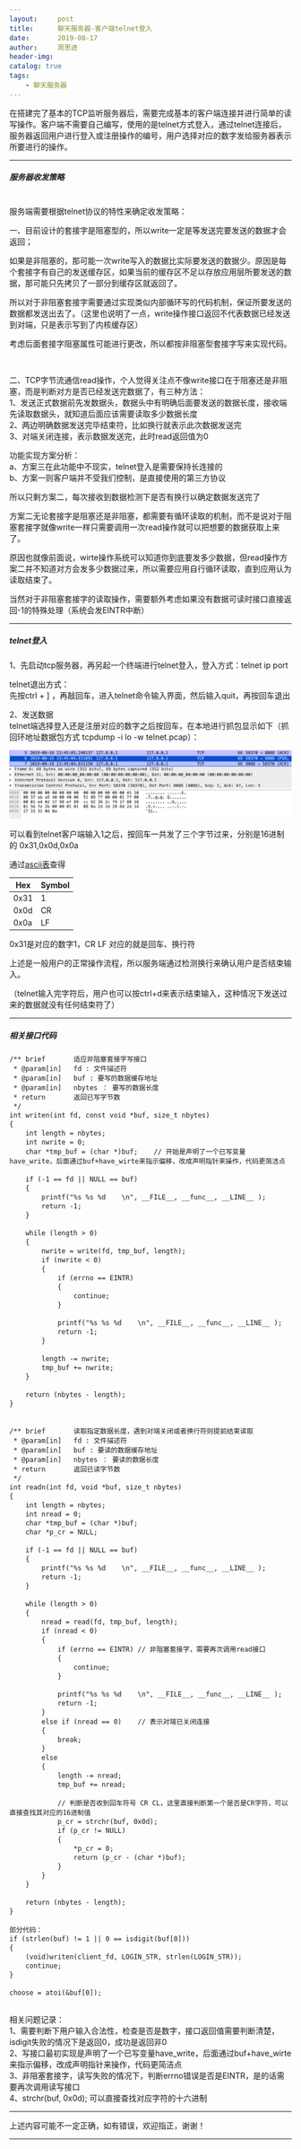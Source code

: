 ```yaml
---
layout:     post
title:      聊天服务器-客户端telnet登入
date:       2019-08-17
author:     周思进
header-img:	
catalog: true
tags:
    - 聊天服务器
---
```


在搭建完了基本的TCP监听服务器后，需要完成基本的客户端连接并进行简单的读写操作。客户端不需要自己编写，使用的是telnet方式登入，通过telnet连接后，服务器返回用户进行登入或注册操作的编号，用户选择对应的数字发给服务器表示所要进行的操作。

---

##### 服务器收发策略  
<br/>
服务端需要根据telnet协议的特性来确定收发策略：  


一、目前设计的套接字是阻塞型的，所以write一定是等发送完要发送的数据才会返回；  

如果是非阻塞的，那可能一次write写入的数据比实际要发送的数据少。原因是每个套接字有自己的发送缓存区，如果当前的缓存区不足以存放应用层所要发送的数据，那可能只先拷贝了一部分到缓存区就返回了。  

所以对于非阻塞套接字需要通过实现类似内部循环写的代码机制，保证所要发送的数据都发送出去了。（这里也说明了一点，write操作接口返回不代表数据已经发送到对端，只是表示写到了内核缓存区）

考虑后面套接字阻塞属性可能进行更改，所以都按非阻塞型套接字写来实现代码。

<br/>

二、TCP字节流通信read操作，个人觉得关注点不像write接口在于阻塞还是非阻塞，而是判断对方是否已经发送完数据了，有三种方法：  
1、发送正式数据前先发数据头，数据头中有明确后面要发送的数据长度，接收端先读取数据头，就知道后面应该需要读取多少数据长度  
2、两边明确数据发送完毕结束符，比如换行就表示此次数据发送完  
3、对端关闭连接，表示数据发送完，此时read返回值为0

功能实现方案分析：  
a、方案三在此功能中不现实，telnet登入是需要保持长连接的  
b、方案一则客户端并不受我们控制，是直接使用的第三方协议  

所以只剩方案二，每次接收到数据检测下是否有换行以确定数据发送完了

方案二无论套接字是阻塞还是非阻塞，都需要有循环读取的机制，而不是说对于阻塞套接字就像write一样只需要调用一次read操作就可以把想要的数据获取上来了。  

原因也就像前面说，wirte操作系统可以知道你到底要发多少数据，但read操作方案二并不知道对方会发多少数据过来，所以需要应用自行循环读取，直到应用认为读取结束了。  

当然对于非阻塞套接字的读取操作，需要额外考虑如果没有数据可读时接口直接返回-1的特殊处理（系统会发EINTR中断）


---


##### telnet登入  

1、先启动tcp服务器，再另起一个终端进行telnet登入，登入方式：telnet ip port

telnet退出方式：  
先按ctrl + ] ，再敲回车，进入telnet命令输入界面，然后输入quit，再按回车退出  


2、发送数据  
telnet端选择登入还是注册对应的数字之后按回车，在本地进行抓包显示如下（抓回环地址数据包方式 tcpdump -i lo -w telnet.pcap）：

![telnet回车](/img/blog/telnet.png)

可以看到telnet客户端输入1之后，按回车一共发了三个字节过来，分别是16进制的 0x31,0x0d,0x0a

通过[ascii表](https://ascii.cl/)查得

Hex | Symbol
---|---
0x31 | 1
0x0d | CR
0x0a | LF

0x31是对应的数字1，CR LF 对应的就是回车、换行符

上述是一般用户的正常操作流程，所以服务端通过检测换行来确认用户是否结束输入。

（telnet输入完字符后，用户也可以按ctrl+d来表示结束输入，这种情况下发送过来的数据就没有任何结束符了）

---

##### 相关接口代码

```
/** brief		适应非阻塞套接字写接口
 * @param[in]	fd : 文件描述符
 * @param[in]	buf : 要写的数据缓存地址
 * @param[in]	nbytes ： 要写的数据长度
 * return		返回已写字节数
 */
int writen(int fd, const void *buf, size_t nbytes)
{
	int length = nbytes;
	int nwrite = 0;
	char *tmp_buf = (char *)buf;	// 开始是声明了一个已写变量have_write，后面通过buf+have_wirte来指示偏移，改成声明指针来操作，代码更简洁点

	if (-1 == fd || NULL == buf)
	{
		printf("%s %s %d    \n", __FILE__, __func__, __LINE__ );
		return -1;
	}

	while (length > 0)
	{
		nwrite = write(fd, tmp_buf, length);
		if (nwrite < 0)
		{
			if (errno == EINTR)
			{
				continue;
			}

			printf("%s %s %d    \n", __FILE__, __func__, __LINE__ );
			return -1;
		}

		length -= nwrite;
		tmp_buf += nwrite;
	}
	
	return (nbytes - length);
}


/** brief		读取指定数据长度，遇到对端关闭或者换行符则提前结束读取
 * @param[in]	fd : 文件描述符
 * @param[in]	buf : 要读的数据缓存地址
 * @param[in]	nbytes ： 要读的数据长度
 * return		返回已读字节数
 */
int readn(int fd, void *buf, size_t nbytes)
{
	int length = nbytes;
	int nread = 0;
	char *tmp_buf = (char *)buf;
	char *p_cr = NULL;

	if (-1 == fd || NULL == buf)
	{
		printf("%s %s %d    \n", __FILE__, __func__, __LINE__ );
		return -1;
	}

	while (length > 0)
	{
		nread = read(fd, tmp_buf, length);
		if (nread < 0)
		{
			if (errno == EINTR)	// 非阻塞套接字，需要再次调用read接口
			{
				continue;
			}

			printf("%s %s %d    \n", __FILE__, __func__, __LINE__ );
			return -1;
		}
		else if (nread == 0)	// 表示对端已关闭连接
		{
			break;
		}
		else
		{
			length -= nread;
			tmp_buf += nread;

			// 判断是否收到回车符号 CR CL，这里直接判断第一个是否是CR字符，可以直接查找其对应的16进制值
			p_cr = strchr(buf, 0x0d);
			if (p_cr != NULL)
			{
				*p_cr = 0;
				return (p_cr - (char *)buf);
			}
		}
	}
	
	return (nbytes - length);
}

部分代码：
if (strlen(buf) != 1 || 0 == isdigit(buf[0]))
{
	(void)writen(client_fd, LOGIN_STR, strlen(LOGIN_STR));
	continue;
}

choose = atoi(&buf[0]);


```

相关问题记录：  
1、需要判断下用户输入合法性，检查是否是数字，接口返回值需要判断清楚，isdigit失败的情况下是返回0，成功是返回非0  
2、写接口最初实现是声明了一个已写变量have_write，后面通过buf+have_wirte来指示偏移，改成声明指针来操作，代码更简洁点  
3、非阻塞套接字，读写失败的情况下，判断errno错误是否是EINTR，是的话需要再次调用读写接口  
4、strchr(buf, 0x0d); 可以直接查找对应字符的十六进制

---


上述内容可能不一定正确，如有错误，欢迎指正，谢谢！

---